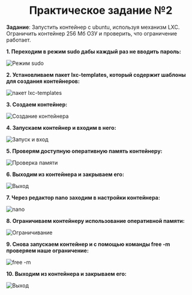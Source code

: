 # **<center>Практическое задание №2</center>**

**Задание**: Запустить контейнер с ubuntu, используя механизм LXC. 
Ограничить контейнер 256 Мб ОЗУ и проверить, 
что ограничение работает.

**1. Переходим в режим sudo дабы каждый раз не вводить пароль:**

![Режим sudo](https://i.ibb.co/n3t95Jk/1-Sudo.png)

**2. Установливаем пакет lxc-templates, 
который содержит шаблоны для создания контейнеров:**

![пакет lxc-templates](https://i.ibb.co/xfc2C5j/2.png)

**3. Создаем контейнер:**

![Создание контейнера](https://i.ibb.co/XXJwVQQ/3-test123456789.png)

**4. Запускаем контейнер и входим в него:**

![Запуск и вход](https://i.ibb.co/HxVR00P/4.png)

**5. Проверям доступную оперативную память контейнеру:**

![Проверка памяти](https://i.ibb.co/3WQcb78/5.png)

**6. Выходим из контейнера и закрываем его:**

![Выход](https://i.ibb.co/tKKcdYN/6.png)

**7. Через редактор nano заходим в настройки контейнера:**

![nano](https://i.ibb.co/HxBX4Q2/7.png)

**8. Ограничиваем контейнеру использование оперативной памяти:**

![Ограничивание](https://i.ibb.co/WPkzGwz/8.png)

**9. Снова запускаем контейнер и с помощью команды free -m 
проверяем наше ограничение:**

![free -m](https://i.ibb.co/ccdSMPg/9.png)

**10. Выходим из контейнера и закрываем его:**

![Выход](https://i.ibb.co/bsv0qkd/10.png)